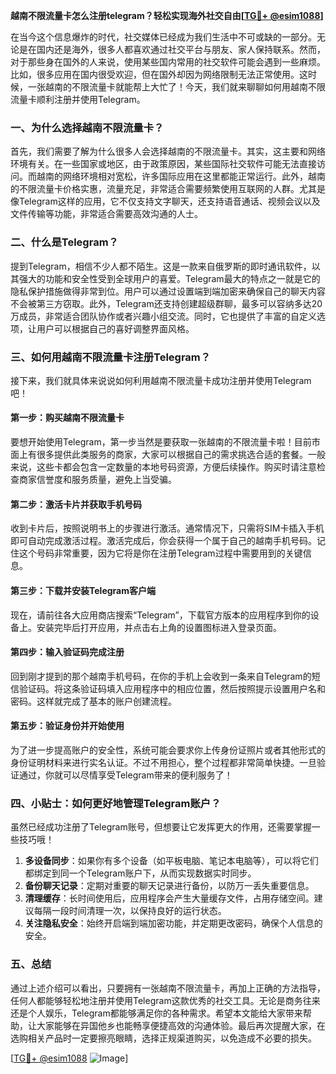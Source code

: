 **越南不限流量卡怎么注册telegram？轻松实现海外社交自由[[TG💪+ @esim1088](https://t.me/s/esim1088)]**

在当今这个信息爆炸的时代，社交媒体已经成为我们生活中不可或缺的一部分。无论是在国内还是海外，很多人都喜欢通过社交平台与朋友、家人保持联系。然而，对于那些身在国外的人来说，使用某些国内常用的社交软件可能会遇到一些麻烦。比如，很多应用在国内很受欢迎，但在国外却因为网络限制无法正常使用。这时候，一张越南的不限流量卡就能帮上大忙了！今天，我们就来聊聊如何用越南不限流量卡顺利注册并使用Telegram。

### 一、为什么选择越南不限流量卡？

首先，我们需要了解为什么很多人会选择越南的不限流量卡。其实，这主要和网络环境有关。在一些国家或地区，由于政策原因，某些国际社交软件可能无法直接访问。而越南的网络环境相对宽松，许多国际应用在这里都能正常运行。此外，越南的不限流量卡价格实惠，流量充足，非常适合需要频繁使用互联网的人群。尤其是像Telegram这样的应用，它不仅支持文字聊天，还支持语音通话、视频会议以及文件传输等功能，非常适合需要高效沟通的人士。

### 二、什么是Telegram？

提到Telegram，相信不少人都不陌生。这是一款来自俄罗斯的即时通讯软件，以其强大的功能和安全性受到全球用户的喜爱。Telegram最大的特点之一就是它的隐私保护措施做得非常到位。用户可以通过设置端到端加密来确保自己的聊天内容不会被第三方窃取。此外，Telegram还支持创建超级群聊，最多可以容纳多达20万成员，非常适合团队协作或者兴趣小组交流。同时，它也提供了丰富的自定义选项，让用户可以根据自己的喜好调整界面风格。

### 三、如何用越南不限流量卡注册Telegram？

接下来，我们就具体来说说如何利用越南不限流量卡成功注册并使用Telegram吧！

#### 第一步：购买越南不限流量卡

要想开始使用Telegram，第一步当然是要获取一张越南的不限流量卡啦！目前市面上有很多提供此类服务的商家，大家可以根据自己的需求挑选合适的套餐。一般来说，这些卡都会包含一定数量的本地号码资源，方便后续操作。购买时请注意检查商家信誉度和服务质量，避免上当受骗。

#### 第二步：激活卡片并获取手机号码

收到卡片后，按照说明书上的步骤进行激活。通常情况下，只需将SIM卡插入手机即可自动完成激活过程。激活完成后，你会获得一个属于自己的越南手机号码。记住这个号码非常重要，因为它将是你在注册Telegram过程中需要用到的关键信息。

#### 第三步：下载并安装Telegram客户端

现在，请前往各大应用商店搜索“Telegram”，下载官方版本的应用程序到你的设备上。安装完毕后打开应用，并点击右上角的设置图标进入登录页面。

#### 第四步：输入验证码完成注册

回到刚才提到的那个越南手机号码，在你的手机上会收到一条来自Telegram的短信验证码。将这条验证码填入应用程序中的相应位置，然后按照提示设置用户名和密码。这样就完成了基本的账户创建流程。

#### 第五步：验证身份并开始使用

为了进一步提高账户的安全性，系统可能会要求你上传身份证照片或者其他形式的身份证明材料来进行实名认证。不过不用担心，整个过程都非常简单快捷。一旦验证通过，你就可以尽情享受Telegram带来的便利服务了！

### 四、小贴士：如何更好地管理Telegram账户？

虽然已经成功注册了Telegram账号，但想要让它发挥更大的作用，还需要掌握一些技巧哦！

1. **多设备同步**：如果你有多个设备（如平板电脑、笔记本电脑等），可以将它们都绑定到同一个Telegram账户下，从而实现数据实时同步。
2. **备份聊天记录**：定期对重要的聊天记录进行备份，以防万一丢失重要信息。
3. **清理缓存**：长时间使用后，应用程序会产生大量缓存文件，占用存储空间。建议每隔一段时间清理一次，以保持良好的运行状态。
4. **关注隐私安全**：始终开启端到端加密功能，并定期更改密码，确保个人信息的安全。

### 五、总结

通过上述介绍可以看出，只要拥有一张越南不限流量卡，再加上正确的方法指导，任何人都能够轻松地注册并使用Telegram这款优秀的社交工具。无论是商务往来还是个人娱乐，Telegram都能够满足你的各种需求。希望本文能给大家带来帮助，让大家能够在异国他乡也能畅享便捷高效的沟通体验。最后再次提醒大家，在选购相关产品时一定要擦亮眼睛，选择正规渠道购买，以免造成不必要的损失。

[[TG💪+ @esim1088](https://t.me/s/esim1088) ![Image](https://i.postimg.cc/4NQfJmqS/Snipaste-2025-05-13-00-14-12.png)]
